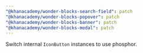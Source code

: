 ```yaml
---
"@khanacademy/wonder-blocks-search-field": patch
"@khanacademy/wonder-blocks-popover": patch
"@khanacademy/wonder-blocks-banner": patch
"@khanacademy/wonder-blocks-modal": patch
---
```


Switch internal `IconButton` instances to use phosphor.
